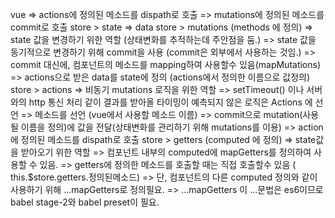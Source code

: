 vue 
	=> actions에 정의된 메소드를 dispath로 호출 
	=> mutations에 정의된 메소드를 commit로 호출
store > state => data
store > mutations (methods 에 정의)
	=> state 값을 변경하기 위한 역할 (상태변화를 추적하는데 주안점을 둠.)
	=> state 값을 동기적으로 변경하기 위해 commit을 사용 (commit은 외부에서 사용하는 것임.)
	=> commit 대신에, 컴포넌트의 메소드를 mapping하여 사용할수 있음(mapMutations)
	=> actions으로 받은 data를 state에 정의 (actions에서 정의한 이름으로 값정의)
store > actions 
	=> 비동기 mutations 로직을 위한 역할
	=> setTimeout() 이나 서버와의 http 통신 처리 같이 결과를 받아올 타이밍이 예측되지 않은 로직은 Actions 에 선언
	=> 메소드를 선언 (vue에서 사용할 메소드 이름)
	=> commit으로 mutation(사용될 이름을 정의)에 값을 전달(상태변화를 관리하기 위해 mutations를 이용)
	=> action에 정의된 메소드를 dispath로 호출
store > getters (computed 에 정의)
	=> state값을 받아오기 위한 역할
	=> 컴포넌트 내부의 computed에 mapGetters를 정의하여 사용할 수 있음.
	=> getters에 정의한 메소드를 호출할 때는 직접 호출할수 있음 ( this.$store.getters.정의된메소드) 
	=> 단, 컴포넌트의 다른 computed 정의와 같이 사용하기 위해 ...mapGetters로 정의필요.
	=> ...mapGetters 이 ...문법은 es6이므로 babel stage-2와 babel preset이 필요.